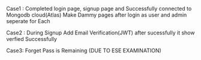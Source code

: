 Case1 : Completed login page, signup page and Successfully connected to Mongodb cloud(Atlas)
        Make Dammy pages after login as user and admin seperate for Each

Case2 : During Signup Add Email Verification(JWT) after sucessfully it show verfied Successfully

Case3: Forget Pass is Remaining (DUE TO ESE EXAMINATION)